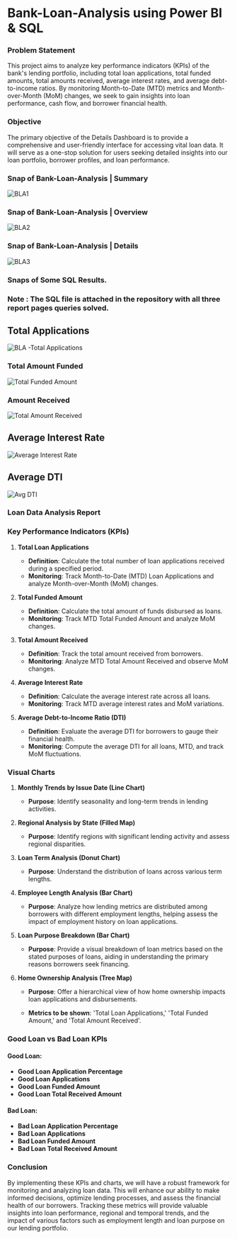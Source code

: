 
# Bank-Loan-Analysis using Power BI & SQL

### Problem Statement
This project aims to analyze key performance indicators (KPIs) of the bank's lending portfolio, including total loan applications, total funded amounts, total amounts received, average interest rates, and average debt-to-income ratios. By monitoring Month-to-Date (MTD) metrics and Month-over-Month (MoM) changes, we seek to gain insights into loan performance, cash flow, and borrower financial health.

### Objective
The primary objective of the Details Dashboard is to provide a comprehensive and user-friendly interface for accessing vital loan data. It will serve as a one-stop solution for users seeking detailed insights into our loan portfolio, borrower profiles, and loan performance.

### Snap of Bank-Loan-Analysis | Summary

![BLA1](https://github.com/Sarvmbh74/Bank-Loan-Analysis/assets/143739102/afd7a254-cb8d-448c-b90c-69525755156d)

### Snap of Bank-Loan-Analysis | Overview

![BLA2](https://github.com/Sarvmbh74/Bank-Loan-Analysis/assets/143739102/cc5c83df-9e29-4297-b48f-287b0e60201e)

### Snap of Bank-Loan-Analysis | Details

![BLA3](https://github.com/Sarvmbh74/Bank-Loan-Analysis/assets/143739102/d4884df4-fb23-4257-995a-48f5c6974834)


### Snaps of Some SQL Results.
### Note : The SQL file is attached in the repository with all three report pages queries solved.

## Total Applications
![BLA -Total Applications](https://github.com/Sarvmbh74/Bank-Loan-Analysis/assets/143739102/ca8c6b59-d9c0-4d0f-99d2-97cad6880294)


### Total Amount Funded
![Total Funded Amount](https://github.com/Sarvmbh74/Bank-Loan-Analysis/assets/143739102/f84573f2-01e0-4c34-8120-4cdc6e0ce040)


### Amount Received
![Total Amount Received](https://github.com/Sarvmbh74/Bank-Loan-Analysis/assets/143739102/73f77cb1-a6ea-4c78-a882-f335837f22ca)

## Average Interest Rate
![Average Interest Rate](https://github.com/Sarvmbh74/Bank-Loan-Analysis/assets/143739102/f94a012b-01d0-4ace-a284-4997ff4f6fe0)

## Average DTI
![Avg DTI](https://github.com/Sarvmbh74/Bank-Loan-Analysis/assets/143739102/5c50c21a-d1d6-40af-bbe3-8908f40fdc48)


### Loan Data Analysis Report


###  Key Performance Indicators (KPIs)

1. **Total Loan Applications**
   - **Definition**: Calculate the total number of loan applications received during a specified period.
   - **Monitoring**: Track Month-to-Date (MTD) Loan Applications and analyze Month-over-Month (MoM) changes.

2. **Total Funded Amount**
   - **Definition**: Calculate the total amount of funds disbursed as loans.
   - **Monitoring**: Track MTD Total Funded Amount and analyze MoM changes.

3. **Total Amount Received**
   - **Definition**: Track the total amount received from borrowers.
   - **Monitoring**: Analyze MTD Total Amount Received and observe MoM changes.

4. **Average Interest Rate**
   - **Definition**: Calculate the average interest rate across all loans.
   - **Monitoring**: Track MTD average interest rates and MoM variations.

5. **Average Debt-to-Income Ratio (DTI)**
   - **Definition**: Evaluate the average DTI for borrowers to gauge their financial health.
   - **Monitoring**: Compute the average DTI for all loans, MTD, and track MoM fluctuations.

###  Visual Charts

1. **Monthly Trends by Issue Date (Line Chart)**
   - **Purpose**: Identify seasonality and long-term trends in lending activities.

2. **Regional Analysis by State (Filled Map)**
   - **Purpose**: Identify regions with significant lending activity and assess regional disparities.

3. **Loan Term Analysis (Donut Chart)**
   - **Purpose**: Understand the distribution of loans across various term lengths.

4. **Employee Length Analysis (Bar Chart)**
   - **Purpose**: Analyze how lending metrics are distributed among borrowers with different employment lengths, helping assess the impact of employment history on loan applications.

5. **Loan Purpose Breakdown (Bar Chart)**
   - **Purpose**: Provide a visual breakdown of loan metrics based on the stated purposes of loans, aiding in understanding the primary reasons borrowers seek financing.

6. **Home Ownership Analysis (Tree Map)**
   - **Purpose**: Offer a hierarchical view of how home ownership impacts loan applications and disbursements.

   - **Metrics to be shown**: 'Total Loan Applications,' 'Total Funded Amount,' and 'Total Amount Received'.

###  Good Loan vs Bad Loan KPIs

#### Good Loan:
- **Good Loan Application Percentage**
- **Good Loan Applications**
- **Good Loan Funded Amount**
- **Good Loan Total Received Amount**

#### Bad Loan:
- **Bad Loan Application Percentage**
- **Bad Loan Applications**
- **Bad Loan Funded Amount**
- **Bad Loan Total Received Amount**

###  Conclusion

By implementing these KPIs and charts, we will have a robust framework for monitoring and analyzing loan data. This will enhance our ability to make informed decisions, optimize lending processes, and assess the financial health of our borrowers. Tracking these metrics will provide valuable insights into loan performance, regional and temporal trends, and the impact of various factors such as employment length and loan purpose on our lending portfolio.

